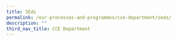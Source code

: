 ```yaml
---
title: SEds
permalink: /our-processes-and-programmes/cce-department/seds/
description: ""
third_nav_title: CCE Department
---
```

